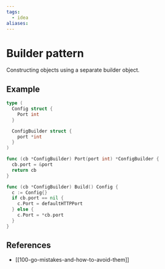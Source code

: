 ```yaml
---
tags:
  - idea
aliases:
---
```


# Builder pattern

Constructing objects using a separate builder object.

## Example

```go
type (
  Config struct {
    Port int
  }

  ConfigBuilder struct {
    port *int
  }
)

func (cb *ConfigBuilder) Port(port int) *ConfigBuilder {
  cb.port = &port
  return cb
}

func (cb *ConfigBuilder) Build() Config {
  c := Config{}
  if cb.port == nil {
    c.Port = defaultHTTPPort
  } else {
    c.Port = *cb.port
  }
}
```

## References

- [[100-go-mistakes-and-how-to-avoid-them]]
